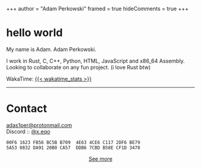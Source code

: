 +++
author = "Adam Perkowski"
framed = true
hideComments = true
+++

# hello world

My name is Adam. Adam Perkowski.

I work in Rust, C, C++, Python, HTML, JavaScript and x86_64 Assembly.<br>
Looking to collaborate on any fun project. (i love Rust btw)

WakaTime: <a href="https://wakatime.com/@adamperkowski" target="_blank">{{< wakatime_stats >}}</a>

---

# Contact

<a href="mailto:adas1per@protonmail.com" target="_blank">adas1per@protonmail.com</a>
<br>
Discord :: <a href="https://discord.com/users/1101820235566305290" target="_blank">@x.eqo</a>

`00F6 1623 FB56 BC5B B709  4E63 4CE6 C117 2DF6 BE79`
<br>
`5A53 0832 DA91 20B0 CA57  DDB6 7CBD B58E CF1D 3478`

<div align="center"><a href="/about">See more</a></div>
